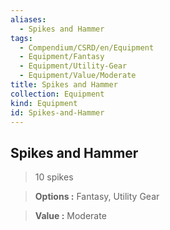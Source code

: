 ```yaml
---
aliases:
  - Spikes and Hammer
tags:
  - Compendium/CSRD/en/Equipment
  - Equipment/Fantasy
  - Equipment/Utility-Gear
  - Equipment/Value/Moderate
title: Spikes and Hammer
collection: Equipment
kind: Equipment
id: Spikes-and-Hammer
---
```

## Spikes and Hammer    
    
>10 spikes    
> **Options :** Fantasy, Utility Gear    
> **Value :** Moderate
